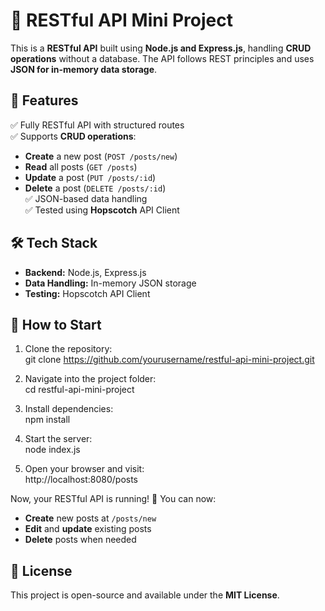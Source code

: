 # 🚀 RESTful API Mini Project  

This is a **RESTful API** built using **Node.js and Express.js**, handling **CRUD operations** without a database. The API follows REST principles and uses **JSON for in-memory data storage**.  

## 📌 Features  
✅ Fully RESTful API with structured routes  
✅ Supports **CRUD operations**:  
   - **Create** a new post (`POST /posts/new`)  
   - **Read** all posts (`GET /posts`)  
   - **Update** a post (`PUT /posts/:id`)  
   - **Delete** a post (`DELETE /posts/:id`)  
✅ JSON-based data handling  
✅ Tested using **Hopscotch** API Client  

## 🛠 Tech Stack  
- **Backend:** Node.js, Express.js  
- **Data Handling:** In-memory JSON storage  
- **Testing:** Hopscotch API Client  

## 🚀 How to Start  

1. Clone the repository:  
   git clone https://github.com/yourusername/restful-api-mini-project.git  

2. Navigate into the project folder:  
   cd restful-api-mini-project  

3. Install dependencies:  
   npm install  

4. Start the server:  
   node index.js  

5. Open your browser and visit:  
   http://localhost:8080/posts  

Now, your RESTful API is running! 🎉 You can now:  
- **Create** new posts at `/posts/new`  
- **Edit** and **update** existing posts  
- **Delete** posts when needed  

## 📄 License  
This project is open-source and available under the **MIT License**. 
